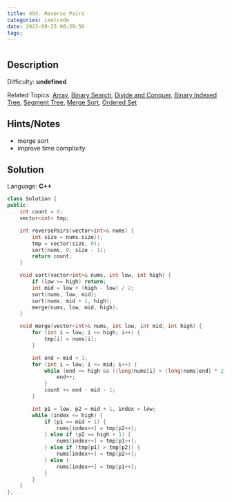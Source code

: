```yaml
---
title: 493. Reverse Pairs
categories: Leetcode
date: 2023-08-25 00:29:56
tags:
---
```


# [](https://leetcode.com/problems/reverse-pairs/description/)

## Description

Difficulty: **undefined**

Related Topics: [Array](https://leetcode.com/tag/https://leetcode.com/tag/array//), [Binary Search](https://leetcode.com/tag/https://leetcode.com/tag/binary-search//), [Divide and Conquer](https://leetcode.com/tag/https://leetcode.com/tag/divide-and-conquer//), [Binary Indexed Tree](https://leetcode.com/tag/https://leetcode.com/tag/binary-indexed-tree//), [Segment Tree](https://leetcode.com/tag/https://leetcode.com/tag/segment-tree//), [Merge Sort](https://leetcode.com/tag/https://leetcode.com/tag/merge-sort//), [Ordered Set](https://leetcode.com/tag/https://leetcode.com/tag/ordered-set//)

## Hints/Notes

* merge sort
* improve time complixity

## Solution

Language: **C++**

```C++
class Solution {
public:
    int count = 0;
    vector<int> tmp;

    int reversePairs(vector<int>& nums) {
        int size = nums.size();
        tmp = vector(size, 0);
        sort(nums, 0, size - 1);
        return count;
    }

    void sort(vector<int>& nums, int low, int high) {
        if (low >= high) return;
        int mid = low + (high - low) / 2;
        sort(nums, low, mid);
        sort(nums, mid + 1, high);
        merge(nums, low, mid, high);
    }

    void merge(vector<int>& nums, int low, int mid, int high) {
        for (int i = low; i <= high; i++) {
            tmp[i] = nums[i];
        }

        int end = mid + 1;
        for (int i = low; i <= mid; i++) {
            while (end <= high && ((long)nums[i] > (long)nums[end] * 2)) {
                end++;
            }
            count += end - mid - 1;
        }

        int p1 = low, p2 = mid + 1, index = low;
        while (index <= high) {
            if (p1 == mid + 1) {
                nums[index++] = tmp[p2++];
            } else if (p2 == high + 1) {
                nums[index++] = tmp[p1++];
            } else if (tmp[p1] > tmp[p2]) {
                nums[index++] = tmp[p2++];
            } else {
                nums[index++] = tmp[p1++];
            }
        }
    }
};
```
